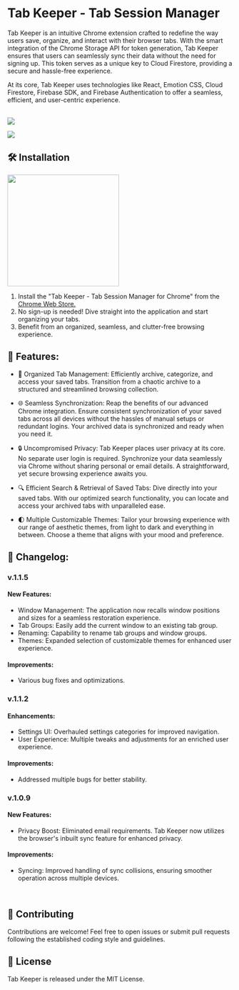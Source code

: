 # Tab Keeper - Tab Session Manager

Tab Keeper is an intuitive Chrome extension crafted to redefine the way users save, organize, and interact with their browser tabs. With the smart integration of the Chrome Storage API for token generation, Tab Keeper ensures that users can seamlessly sync their data without the need for signing up. This token serves as a unique key to Cloud Firestore, providing a secure and hassle-free experience.

At its core, Tab Keeper uses technologies like React, Emotion CSS, Cloud Firestore, Firebase SDK, and Firebase Authentication to offer a seamless, efficient, and user-centric experience.<br><br>

<a href="https://chrome.google.com/webstore/detail/tabkeeper-tab-session-man/gpibgniomobngodpnikhheifblbpbbah" target="_blank"><img src="https://github.com/justinegeo96/tab-keeper-react-chrome-extension/blob/main/store-assets/marquee%20promo%20tile/tab-keeper-marquee-promo-tile.png"></a>

<a href="https://chrome.google.com/webstore/detail/tabkeeper-tab-session-man/gpibgniomobngodpnikhheifblbpbbah" target="_blank"><img src="https://github.com/justinegeo96/tab-keeper-react-chrome-extension/blob/main/store-assets/screenshots/tab-keeper-screenshot-2.png"></a>

## 🛠️ Installation

<a href="https://chrome.google.com/webstore/detail/tabkeeper-tab-session-man/gpibgniomobngodpnikhheifblbpbbah" target="_blank"><img src="https://github.com/justinegeo96/tab-keeper-react-chrome-extension/blob/main/store-assets/banners/chrome_web_store_download_button.png" width="250"></a>

1. Install the "Tab Keeper - Tab Session Manager for Chrome" from the [Chrome Web Store.](https://chrome.google.com/webstore/detail/tabkeeper-tab-session-manager-for-chrome/gpibgniomobngodpnikhheifblbpbbah)
2. No sign-up is needed! Dive straight into the application and start organizing your tabs.
3. Benefit from an organized, seamless, and clutter-free browsing experience.
   <br>

## 🌱 Features:

- 🔖 Organized Tab Management: Efficiently archive, categorize, and access your saved tabs. Transition from a chaotic archive to a structured and streamlined browsing collection.

- 🌐 Seamless Synchronization: Reap the benefits of our advanced Chrome integration. Ensure consistent synchronization of your saved tabs across all devices without the hassles of manual setups or redundant logins. Your archived data is synchronized and ready when you need it.

- 🔒 Uncompromised Privacy: Tab Keeper places user privacy at its core. No separate user login is required. Synchronize your data seamlessly via Chrome without sharing personal or email details. A straightforward, yet secure browsing experience awaits you.

- 🔍 Efficient Search & Retrieval of Saved Tabs: Dive directly into your saved tabs. With our optimized search functionality, you can locate and access your archived tabs with unparalleled ease.

- 🌓 Multiple Customizable Themes: Tailor your browsing experience with our range of aesthetic themes, from light to dark and everything in between. Choose a theme that aligns with your mood and preference.
  <br>

## 📜 Changelog:

### v.1.1.5

#### New Features:
- Window Management: The application now recalls window positions and sizes for a seamless restoration experience.
- Tab Groups: Easily add the current window to an existing tab group.
- Renaming: Capability to rename tab groups and window groups.
- Themes: Expanded selection of customizable themes for enhanced user experience.

#### Improvements:
- Various bug fixes and optimizations.

### v.1.1.2

#### Enhancements:
- Settings UI: Overhauled settings categories for improved navigation.
- User Experience: Multiple tweaks and adjustments for an enriched user experience.

#### Improvements:
- Addressed multiple bugs for better stability.

### v.1.0.9

#### New Features:
- Privacy Boost: Eliminated email requirements. Tab Keeper now utilizes the browser's inbuilt sync feature for enhanced privacy.

#### Improvements:
- Syncing: Improved handling of sync collisions, ensuring smoother operation across multiple devices.

<br>

## 🙌 Contributing

Contributions are welcome! Feel free to open issues or submit pull requests following the established coding style and guidelines.
<br>

## 🔐 License

Tab Keeper is released under the MIT License.
